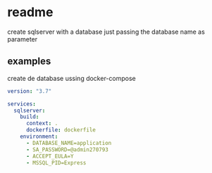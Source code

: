 # readme

create sqlserver with a database just passing the database name as parameter

## examples

create de database ussing docker-compose

```yaml
version: "3.7"

services:
  sqlserver:
    build:
      context: .
      dockerfile: dockerfile
    environment:
      - DATABASE_NAME=application
      - SA_PASSWORD=@admin270793
      - ACCEPT_EULA=Y
      - MSSQL_PID=Express
```
